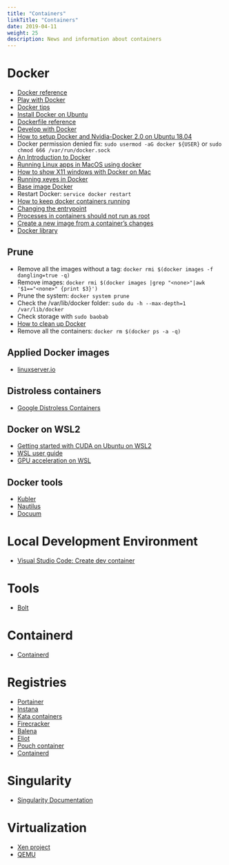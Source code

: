 ```yaml
---
title: "Containers"
linkTitle: "Containers"
date: 2019-04-11
weight: 25
description: News and information about containers
---
```


# Docker
* [Docker reference](https://docs.docker.com/reference/)
* [Play with Docker](https://labs.play-with-docker.com/)
* [Docker tips](https://confluence.jaytaala.com/display/TKB/Docker+tips)
* [Install Docker on Ubuntu](https://docs.docker.com/engine/install/ubuntu/)
* [Dockerfile reference](https://docs.docker.com/engine/reference/builder/)
* [Develop with Docker](https://docs.docker.com/develop/)
* [How to setup Docker and Nvidia-Docker 2.0 on Ubuntu 18.04](https://cnvrg.io/how-to-setup-docker-and-nvidia-docker-2-0-on-ubuntu-18-04/)
* Docker permission denied fix: `sudo usermod -aG docker ${USER}` or `sudo chmod 666 /var/run/docker.sock`
* [An Introduction to Docker](http://odewahn.github.io/docker-jumpstart/)
* [Running Linux apps in MacOS using docker](http://shanavasv.com/running-linux-apps-in-macos-using-docker/)
* [How to show X11 windows with Docker on Mac](https://medium.com/@mreichelt/how-to-show-x11-windows-within-docker-on-mac-50759f4b65cb)
* [Running xeyes in Docker](http://nelkinda.com/blog/xeyes-in-docker/)
* [Base image Docker](https://phusion.github.io/baseimage-docker/)
* Restart Docker: `service docker restart`
* [How to keep docker containers running](http://bigdatums.net/2017/11/07/how-to-keep-docker-containers-running/)
* [Changing the entrypoint](https://docs.docker.com/engine/reference/run/#entrypoint-default-command-to-execute-at-runtime)
* [Processes in containers should not run as root](https://medium.com/@mccode/processes-in-containers-should-not-run-as-root-2feae3f0df3b)
* [Create a new image from a container’s changes](https://docs.docker.com/engine/reference/commandline/commit/)
* [Docker library](https://github.com/docker-library/docs/tree/master/)

## Prune  
* Remove all the images without a tag: `docker rmi $(docker images -f dangling=true -q)`
* Remove <none> images: `docker rmi $(docker images |grep "<none>"|awk '$1=="<none>" {print $3}')`
* Prune the system: `docker system prune`
* Check the /var/lib/docker folder: `sudo du -h --max-depth=1 /var/lib/docker`
* Check storage with `sudo baobab`
* [How to clean up Docker](https://stackoverflow.com/questions/45798076/how-to-clean-up-docker)
* Remove all the containers: `docker rm $(docker ps -a -q)`

  
## Applied Docker images
* [linuxserver.io](https://www.linuxserver.io/)

## Distroless containers
* [Google Distroless Containers](https://github.com/GoogleContainerTools/distroless)

## Docker on WSL2
* [Getting started with CUDA on Ubuntu on WSL2](https://ubuntu.com/blog/getting-started-with-cuda-on-ubuntu-on-wsl-2)
* [WSL user guide](https://docs.nvidia.com/cuda/wsl-user-guide/index.html)
* [GPU acceleration on WSL](https://docs.microsoft.com/en-us/windows/win32/direct3d12/gpu-accelerated-training)

## Docker tools
* [Kubler](https://www.elttam.com/blog/kubler/)
* [Nautilus](https://nautilusdev.com/)
* [Docuum](https://github.com/stepchowfun/docuum)

# Local Development Environment
* [Visual Studio Code: Create dev container](https://code.visualstudio.com/docs/remote/create-dev-container)
  
# Tools
* [Bolt](https://puppetlabs.github.io/bolt/)

# Containerd
* [Containerd](https://containerd.io/)

# Registries
* [Portainer](https://www.portainer.io/)
* [Instana](https://www.instana.com/)
* [Kata containers](https://katacontainers.io/)
* [Firecracker](https://firecracker-microvm.github.io/)
* [Balena](https://www.balena.io/)
* [Eliot](https://docs.eliot.run/)
* [Pouch container](https://pouchcontainer.io/)
* [Containerd](https://containerd.io/)

# Singularity
* [Singularity Documentation](https://www.sylabs.io/docs/)

# Virtualization
* [Xen project](https://xenproject.org/)
* [QEMU](https://elinux.org/R-Car/Virtualization#Virtualization_with_QEMU)
